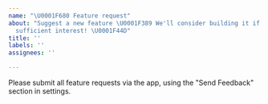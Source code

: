 ```yaml
---
name: "\U0001F680 Feature request"
about: "Suggest a new feature \U0001F389 We'll consider building it if it receives
  sufficient interest! \U0001F44D"
title: ''
labels: ''
assignees: ''

---
```


Please submit all feature requests via the app, using the "Send Feedback" section in settings.
